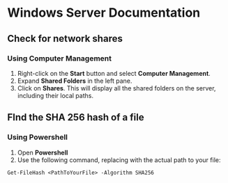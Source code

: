 # Windows Server Documentation

## Check for network shares
### Using Computer Management
1. Right-click on the **Start** button and select **Computer Management**.
2.  Expand **Shared Folders** in the left pane. 
3.  Click on **Shares**. This will display all the shared folders on the server, including their local paths. 

## FInd the SHA 256 hash of a file

### Using Powershell
1. Open **Powershell**
2. Use the following command, replacing <PathToYourFile> with the actual path to your file: 
```
Get-FileHash <PathToYourFile> -Algorithm SHA256 
```